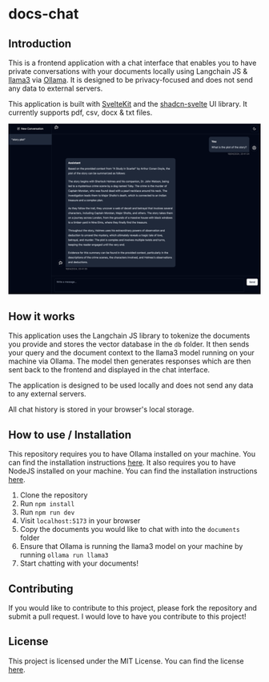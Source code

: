 # docs-chat

## Introduction

This is a frontend application with a chat interface that enables you to have private conversations with your documents locally using Langchain JS & [llama3](https://ai.meta.com/blog/meta-llama-3/) via [Ollama](https://ollama.com/). It is designed to be privacy-focused and does not send any data to external servers.

This application is built with [SvelteKit](https://kit.svelte.dev) and the [shadcn-svelte](https://shadcn-svelte.com/) UI library. It currently supports pdf, csv, docx & txt files.

![Screenshot of the application](static/screenshot.png)

## How it works

This application uses the Langchain JS library to tokenize the documents you provide and stores the vector database in the `db` folder. It then sends your query and the document context to the llama3 model running on your machine via Ollama. The model then generates responses which are then sent back to the frontend and displayed in the chat interface.

The application is designed to be used locally and does not send any data to any external servers.

All chat history is stored in your browser's local storage.
  
## How to use / Installation

This repository requires you to have Ollama installed on your machine. You can find the installation instructions [here](https://ollama.com/). It also requires you to have NodeJS installed on your machine. You can find the installation instructions [here](https://nodejs.org/).

1. Clone the repository
2. Run `npm install`
3. Run `npm run dev`
4. Visit `localhost:5173` in your browser
5. Copy the documents you would like to chat with into the `documents` folder
6. Ensure that Ollama is running the llama3 model on your machine by running `ollama run llama3`
7. Start chatting with your documents!

## Contributing

If you would like to contribute to this project, please fork the repository and submit a pull request. I would love to have you contribute to this project!

## License

This project is licensed under the MIT License. You can find the license [here](LICENSE).
